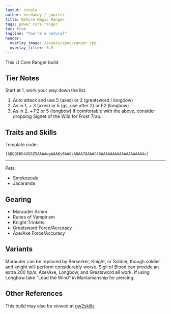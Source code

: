 ```yaml
---
layout: single
author: berdandy / jupiter
title: Nature Magic Ranger
tags: power core ranger
toc: true
tagline: "You're a natural"
header:
  overlay_image: /assets/spec/ranger.jpg
  overlay_filter: 0.5
---
```


This LI Core Ranger build 

## Tier Notes

Start at 1, work your way down the list.

1. Auto attack and use 5 (axes) or 2 (greatsword / longbow)
2. As in 1, + 3 (axes) or 5 (gs, use after 2) or F2 (longbow)
3. As in 2, + F2 or 5 (longbow)
If comfortable with the above, consider dropping Signet of the Wild for Frost Trap.

## Traits and Skills

Template code:

`[&DQQIKh42GSZ5AAAAwgAAAKsBAACsAQAA7QAAAC45AAAAAAAAAAAAAAAAAAA=]`

---

Pets:
- Smokescale 
- Jacaranda

<div
  data-armory-embed='skills'
  data-armory-ids='31914,12502,12500,12491,12516'
>
</div>
<div
  data-armory-embed='specializations'
  data-armory-ids='8,30,25'
  data-armory-8-traits='1014,1000,1015'
  data-armory-30-traits='1067,1016,1888'
  data-armory-25-traits='978,1054,1988'
>
</div>
<script async src='https://unpkg.com/armory-embeds@^0.x.x/armory-embeds.js'></script>

## Gearing

- Marauder Armor
- Runes of Vampirism
- Knight Trinkets
- Greatsword Force/Accuracy
- Axe/Axe Force/Accuracy

## Variants

Marauder can be replaced by Berserker, Knight, or Soldier, though soldier and knight will perform considerably worse. Sigil of Blood can provide an extra 200 hp/s. Axe/Axe, Longbow, and Greatsword all work. If using Longbow take "Lead the Wind" in Marksmanship for piercing.

## Other References

This build may also be viewed at [gw2skills](http://gw2skills.net/editor/?POwAEdflZwwYasNGKOUL2JzSOXaA-zRRYiR9zI4xISqWpq8PA-e)

